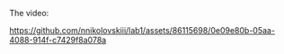The video: 




https://github.com/nnikolovskiii/lab1/assets/86115698/0e09e80b-05aa-4088-914f-c7429f8a078a

